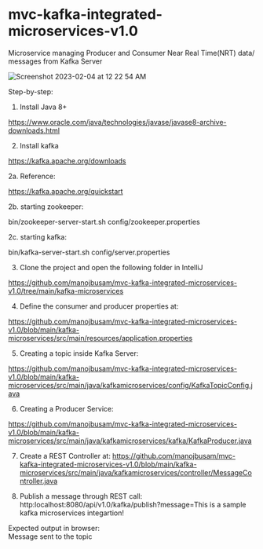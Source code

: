 # mvc-kafka-integrated-microservices-v1.0
Microservice managing Producer and Consumer Near Real Time(NRT) data/ messages from Kafka Server 


![Screenshot 2023-02-04 at 12 22 54 AM](https://user-images.githubusercontent.com/44409170/216750330-d4ca5d7b-f0fe-43ac-80aa-bf0c9efcb775.png)


Step-by-step:

1. Install Java 8+

https://www.oracle.com/java/technologies/javase/javase8-archive-downloads.html

2. Install kafka

https://kafka.apache.org/downloads

2a. Reference: 

https://kafka.apache.org/quickstart

2b. starting zookeeper:

bin/zookeeper-server-start.sh config/zookeeper.properties

2c. starting kafka:

bin/kafka-server-start.sh config/server.properties

3. Clone the project and open the following folder in IntelliJ

https://github.com/manojbusam/mvc-kafka-integrated-microservices-v1.0/tree/main/kafka-microservices

4. Define the consumer and producer properties at:

https://github.com/manojbusam/mvc-kafka-integrated-microservices-v1.0/blob/main/kafka-microservices/src/main/resources/application.properties

5. Creating a topic inside Kafka Server:

https://github.com/manojbusam/mvc-kafka-integrated-microservices-v1.0/blob/main/kafka-microservices/src/main/java/kafkamicroservices/config/KafkaTopicConfig.java


6. Creating a Producer Service:

https://github.com/manojbusam/mvc-kafka-integrated-microservices-v1.0/blob/main/kafka-microservices/src/main/java/kafkamicroservices/kafka/KafkaProducer.java

7. Create a REST Controller at:
https://github.com/manojbusam/mvc-kafka-integrated-microservices-v1.0/blob/main/kafka-microservices/src/main/java/kafkamicroservices/controller/MessageController.java

8. Publish a message through REST call:
http:localhost:8080/api/v1.0/kafka/publish?message=This is a sample kafka microservices integartion!

Expected output in browser:   
Message sent to the topic
